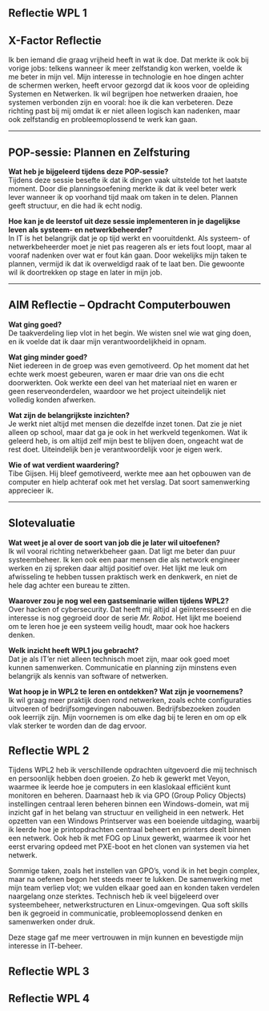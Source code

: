## Reflectie WPL 1

<h2>X-Factor Reflectie</h2>

<p style="max-width: 97%;">
Ik ben iemand die graag vrijheid heeft in wat ik doe. Dat merkte ik ook bij vorige jobs: telkens wanneer ik meer zelfstandig kon werken, voelde ik me beter in mijn vel. Mijn interesse in technologie en hoe dingen achter de schermen werken, heeft ervoor gezorgd dat ik koos voor de opleiding Systemen en Netwerken. Ik wil begrijpen hoe netwerken draaien, hoe systemen verbonden zijn en vooral: hoe ik die kan verbeteren. Deze richting past bij mij omdat ik er niet alleen logisch kan nadenken, maar ook zelfstandig en probleemoplossend te werk kan gaan.
</p>

---

<h2>POP-sessie: Plannen en Zelfsturing</h2>

<p style="max-width: 97%;">
<strong>Wat heb je bijgeleerd tijdens deze POP-sessie?</strong><br>
Tijdens deze sessie besefte ik dat ik dingen vaak uitstelde tot het laatste moment. Door die planningsoefening merkte ik dat ik veel beter werk lever wanneer ik op voorhand tijd maak om taken in te delen. Plannen geeft structuur, en die had ik echt nodig.
</p>

<p style="max-width: 97%;">
<strong>Hoe kan je de leerstof uit deze sessie implementeren in je dagelijkse leven als systeem- en netwerkbeheerder?</strong><br>
In IT is het belangrijk dat je op tijd werkt en vooruitdenkt. Als systeem- of netwerkbeheerder moet je niet pas reageren als er iets fout loopt, maar al vooraf nadenken over wat er fout kán gaan. Door wekelijks mijn taken te plannen, vermijd ik dat ik overweldigd raak of te laat ben. Die gewoonte wil ik doortrekken op stage en later in mijn job.
</p>

---

<h2>AIM Reflectie – Opdracht Computerbouwen</h2>

<p style="max-width: 97%;">
<strong>Wat ging goed?</strong><br>
De taakverdeling liep vlot in het begin. We wisten snel wie wat ging doen, en ik voelde dat ik daar mijn verantwoordelijkheid in opnam.
</p>

<p style="max-width: 97%;">
<strong>Wat ging minder goed?</strong><br>
Niet iedereen in de groep was even gemotiveerd. Op het moment dat het echte werk moest gebeuren, waren er maar drie van ons die echt doorwerkten. Ook werkte een deel van het materiaal niet en waren er geen reserveonderdelen, waardoor we het project uiteindelijk niet volledig konden afwerken.
</p>

<p style="max-width: 97%;">
<strong>Wat zijn de belangrijkste inzichten?</strong><br>
Je werkt niet altijd met mensen die dezelfde inzet tonen. Dat zie je niet alleen op school, maar dat ga je ook in het werkveld tegenkomen. Wat ik geleerd heb, is om altijd zelf mijn best te blijven doen, ongeacht wat de rest doet. Uiteindelijk ben je verantwoordelijk voor je eigen werk.
</p>

<p style="max-width: 97%;">
<strong>Wie of wat verdient waardering?</strong><br>
Tibe Gijsen. Hij bleef gemotiveerd, werkte mee aan het opbouwen van de computer en hielp achteraf ook met het verslag. Dat soort samenwerking apprecieer ik.
</p>

---

<h2>Slotevaluatie</h2>

<p style="max-width: 97%;">
<strong>Wat weet je al over de soort van job die je later wil uitoefenen?</strong><br>
Ik wil vooral richting netwerkbeheer gaan. Dat ligt me beter dan puur systeembeheer. Ik ken ook een paar mensen die als network engineer werken en zij spreken daar altijd positief over. Het lijkt me leuk om afwisseling te hebben tussen praktisch werk en denkwerk, en niet de hele dag achter een bureau te zitten.
</p>

<p style="max-width: 97%;">
<strong>Waarover zou je nog wel een gastseminarie willen tijdens WPL2?</strong><br>
Over hacken of cybersecurity. Dat heeft mij altijd al geïnteresseerd en die interesse is nog gegroeid door de serie <em>Mr. Robot</em>. Het lijkt me boeiend om te leren hoe je een systeem veilig houdt, maar ook hoe hackers denken.
</p>

<p style="max-width: 97%;">
<strong>Welk inzicht heeft WPL1 jou gebracht?</strong><br>
Dat je als IT’er niet alleen technisch moet zijn, maar ook goed moet kunnen samenwerken. Communicatie en planning zijn minstens even belangrijk als kennis van software of netwerken.
</p>

<p style="max-width: 97%;">
<strong>Wat hoop je in WPL2 te leren en ontdekken? Wat zijn je voornemens?</strong><br>
Ik wil graag meer praktijk doen rond netwerken, zoals echte configuraties uitvoeren of bedrijfsomgevingen nabouwen. Bedrijfsbezoeken zouden ook leerrijk zijn. Mijn voornemen is om elke dag bij te leren en om op elk vlak sterker te worden dan de dag ervoor.
</p>


## Reflectie WPL 2

Tijdens WPL2 heb ik verschillende opdrachten uitgevoerd die mij technisch en persoonlijk hebben doen groeien. Zo heb ik gewerkt met Veyon, waarmee ik leerde hoe je computers in een klaslokaal efficiënt kunt monitoren en beheren. Daarnaast heb ik via GPO (Group Policy Objects) instellingen centraal leren beheren binnen een Windows-domein, wat mij inzicht gaf in het belang van structuur en veiligheid in een netwerk. Het opzetten van een Windows Printserver was een boeiende uitdaging, waarbij ik leerde hoe je printopdrachten centraal beheert en printers deelt binnen een netwerk. Ook heb ik met FOG op Linux gewerkt, waarmee ik voor het eerst ervaring opdeed met PXE-boot en het clonen van systemen via het netwerk.

Sommige taken, zoals het instellen van GPO’s, vond ik in het begin complex, maar na oefenen begon het steeds meer te lukken. De samenwerking met mijn team verliep vlot; we vulden elkaar goed aan en konden taken verdelen naargelang onze sterktes. Technisch heb ik veel bijgeleerd over systeembeheer, netwerkstructuren en Linux-omgevingen. Qua soft skills ben ik gegroeid in communicatie, probleemoplossend denken en samenwerken onder druk.

Deze stage gaf me meer vertrouwen in mijn kunnen en bevestigde mijn interesse in IT-beheer.

## Reflectie WPL 3

## Reflectie WPL 4

